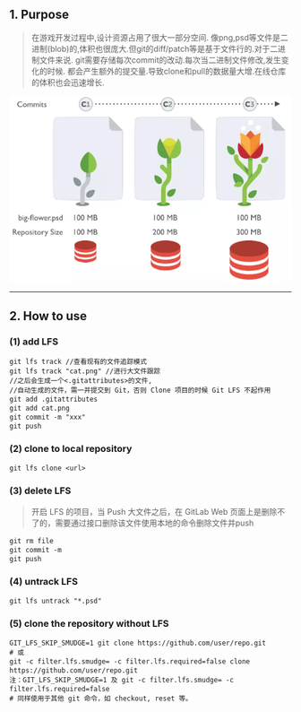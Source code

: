 ## 1. Purpose
>在游戏开发过程中,设计资源占用了很大一部分空间. 像png,psd等文件是二进制(blob)的,体积也很庞大.但git的diff/patch等是基于文件行的.对于二进制文件来说. git需要存储每次commit的改动.每次当二进制文件修改,发生变化的时候. 都会产生额外的提交量.导致clone和pull的数据量大增.在线仓库的体积也会迅速增长.

![avatar](/img/lfs.png)

---

## 2. How to use
### (1) add LFS
```
git lfs track //查看现有的文件追踪模式
git lfs track "cat.png" //进行大文件跟踪
//之后会生成一个<.gitattributes>的文件,
//自动生成的文件，需一并提交到 Git，否则 Clone 项目的时候 Git LFS 不起作用
git add .gitattributes 
git add cat.png
git commit -m "xxx"
git push
```
### (2) clone to local repository
```
git lfs clone <url>
```
### (3) delete LFS
>开启 LFS 的项目，当 Push 大文件之后，在 GitLab Web 页面上是删除不了的，需要通过接口删除该文件使用本地的命令删除文件并push
```
git rm file
git commit -m
git push
```

### (4) untrack LFS
```
git lfs untrack "*.psd"
```
### (5) clone the repository without LFS
```
GIT_LFS_SKIP_SMUDGE=1 git clone https://github.com/user/repo.git
# 或
git -c filter.lfs.smudge= -c filter.lfs.required=false clone https://github.com/user/repo.git
注：GIT_LFS_SKIP_SMUDGE=1 及 git -c filter.lfs.smudge= -c filter.lfs.required=false 
# 同样使用于其他 git 命令，如 checkout, reset 等。
```